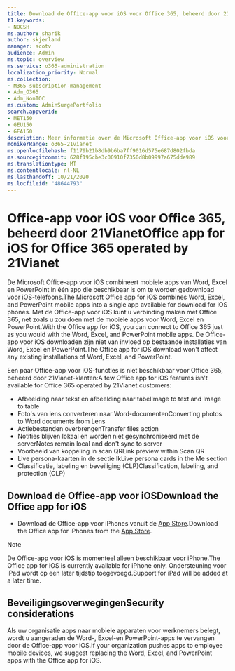 ```yaml
---
title: Download de Office-app voor iOS voor Office 365, beheerd door 21Vianet
f1.keywords:
- NOCSH
ms.author: sharik
author: skjerland
manager: scotv
audience: Admin
ms.topic: overview
ms.service: o365-administration
localization_priority: Normal
ms.collection:
- M365-subscription-management
- Adm_O365
- Adm_NonTOC
ms.custom: AdminSurgePortfolio
search.appverid:
- MET150
- GEU150
- GEA150
description: Meer informatie over de Microsoft Office-app voor iOS voor Office 365, beheerd door 21Vianet, en hoe u deze kunt downloaden voor klanten in China.
monikerRange: o365-21vianet
ms.openlocfilehash: f1179b21b8db9b6ba7ff9016d575e687d802fbda
ms.sourcegitcommit: 628f195cbe3c00910f7350d8b09997a675dde989
ms.translationtype: MT
ms.contentlocale: nl-NL
ms.lasthandoff: 10/21/2020
ms.locfileid: "48644793"
---
```

# <a name="office-app-for-ios-for-office-365-operated-by-21vianet"></a><span data-ttu-id="5ab7e-103">Office-app voor iOS voor Office 365, beheerd door 21Vianet</span><span class="sxs-lookup"><span data-stu-id="5ab7e-103">Office app for iOS for Office 365 operated by 21Vianet</span></span>

<span data-ttu-id="5ab7e-104">De Microsoft Office-app voor iOS combineert mobiele apps van Word, Excel en PowerPoint in één app die beschikbaar is om te worden gedownload voor iOS-telefoons.</span><span class="sxs-lookup"><span data-stu-id="5ab7e-104">The Microsoft Office app for iOS combines Word, Excel, and PowerPoint mobile apps into a single app available for download for iOS phones.</span></span> <span data-ttu-id="5ab7e-105">Met de Office-app voor iOS kunt u verbinding maken met Office 365, net zoals u zou doen met de mobiele apps voor Word, Excel en PowerPoint.</span><span class="sxs-lookup"><span data-stu-id="5ab7e-105">With the Office app for iOS, you can connect to Office 365 just as you would with the Word, Excel, and PowerPoint mobile apps.</span></span> <span data-ttu-id="5ab7e-106">De Office-app voor iOS downloaden zijn niet van invloed op bestaande installaties van Word, Excel en PowerPoint.</span><span class="sxs-lookup"><span data-stu-id="5ab7e-106">The Office app for iOS download won't affect any existing installations of Word, Excel, and PowerPoint.</span></span>

<span data-ttu-id="5ab7e-107">Een paar Office-app voor iOS-functies is niet beschikbaar voor Office 365, beheerd door 21Vianet-klanten:</span><span class="sxs-lookup"><span data-stu-id="5ab7e-107">A few Office app for iOS features isn't available for Office 365 operated by 21Vianet customers:</span></span>

- <span data-ttu-id="5ab7e-108">Afbeelding naar tekst en afbeelding naar tabel</span><span class="sxs-lookup"><span data-stu-id="5ab7e-108">Image to text and Image to table</span></span> 
- <span data-ttu-id="5ab7e-109">Foto's van lens converteren naar Word-documenten</span><span class="sxs-lookup"><span data-stu-id="5ab7e-109">Converting photos to Word documents from Lens</span></span> 
- <span data-ttu-id="5ab7e-110">Actiebestanden overbrengen</span><span class="sxs-lookup"><span data-stu-id="5ab7e-110">Transfer files action</span></span> 
- <span data-ttu-id="5ab7e-111">Notities blijven lokaal en worden niet gesynchroniseerd met de server</span><span class="sxs-lookup"><span data-stu-id="5ab7e-111">Notes remain local and don't sync to server</span></span>
- <span data-ttu-id="5ab7e-112">Voorbeeld van koppeling in scan QR</span><span class="sxs-lookup"><span data-stu-id="5ab7e-112">Link preview within Scan QR</span></span>
- <span data-ttu-id="5ab7e-113">Live persona-kaarten in de sectie Ik</span><span class="sxs-lookup"><span data-stu-id="5ab7e-113">Live persona cards in the Me section</span></span>
- <span data-ttu-id="5ab7e-114">Classificatie, labeling en beveiliging (CLP)</span><span class="sxs-lookup"><span data-stu-id="5ab7e-114">Classification, labeling, and protection (CLP)</span></span>


## <a name="download-the-office-app-for-ios"></a><span data-ttu-id="5ab7e-115">Download de Office-app voor iOS</span><span class="sxs-lookup"><span data-stu-id="5ab7e-115">Download the Office app for iOS</span></span>

- <span data-ttu-id="5ab7e-116">Download de Office-app voor iPhones vanuit de [App Store](https://products.office.com/mobile/office?rtc=2).</span><span class="sxs-lookup"><span data-stu-id="5ab7e-116">Download the Office app for iPhones from the [App Store](https://products.office.com/mobile/office?rtc=2).</span></span> 

> [!NOTE]
> <span data-ttu-id="5ab7e-117">De Office-app voor iOS is momenteel alleen beschikbaar voor iPhone.</span><span class="sxs-lookup"><span data-stu-id="5ab7e-117">The Office app for iOS is currently available for iPhone only.</span></span> <span data-ttu-id="5ab7e-118">Ondersteuning voor iPad wordt op een later tijdstip toegevoegd.</span><span class="sxs-lookup"><span data-stu-id="5ab7e-118">Support for iPad will be added at a later time.</span></span> 

## <a name="security-considerations"></a><span data-ttu-id="5ab7e-119">Beveiligingsoverwegingen</span><span class="sxs-lookup"><span data-stu-id="5ab7e-119">Security considerations</span></span>

<span data-ttu-id="5ab7e-120">Als uw organisatie apps naar mobiele apparaten voor werknemers belegt, wordt u aangeraden de Word-, Excel-en PowerPoint-apps te vervangen door de Office-app voor iOS.</span><span class="sxs-lookup"><span data-stu-id="5ab7e-120">If your organization pushes apps to employee mobile devices, we suggest replacing the Word, Excel, and PowerPoint apps with the Office app for iOS.</span></span>  


